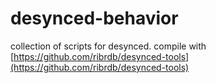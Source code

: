 # desynced-behavior
collection of scripts for desynced.
compile with [https://github.com/ribrdb/desynced-tools](https://github.com/ribrdb/desynced-tools)
